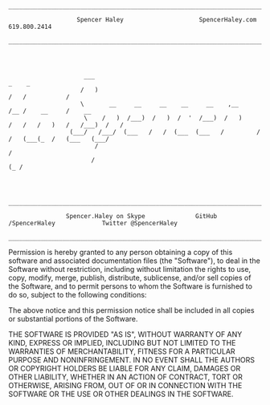 
               _________________________________________________________________________________________________ 
                                                                                                  
                       Spencer Haley                     SpencerHaley.com                    619.800.2414          
               _________________________________________________________________________________________________ 
                  
                                                                                                                   
                                                                                                                   
                                                                                                                   
                         ___                                                _    _                                
                        /   )                                               /   /           /                     
                        \       __     __     __    __     __    ,__       /__ /    __     /    __                 
                         \    /   )  /___)  /   )  /  '  /___)  /   )     /   /   /   )   /   /___)  /   /         
                     (___/   /___/  (___   /   /  (___  (___   /         /   /   (___(_  /   (___   (___/         
                            /                                                                          /          
                           /                                                                       (_ /           
                                                                                                                  
                                                                                                                  
                                                                                                               
                _________________________________________________________________________________________________ 
   
                    Spencer.Haley on Skype              GitHub /SpencerHaley             Twitter @SpencerHaley   
                _________________________________________________________________________________________________ 
         
                                                                                                                         
Permission is hereby granted to any person obtaining a copy of this software and associated documentation files (the
"Software"), to deal in the Software without restriction, including without limitation the rights to use, copy, modify, merge, publish, distribute, sublicense, and/or sell copies of the Software, and to permit persons to whom the Software is furnished to do so, subject to the following conditions:

The above notice and this permission notice shall be included in all copies or substantial portions of the Software.

THE SOFTWARE IS PROVIDED "AS IS", WITHOUT WARRANTY OF ANY KIND, EXPRESS OR IMPLIED, INCLUDING BUT NOT LIMITED TO THE WARRANTIES OF MERCHANTABILITY, FITNESS FOR A PARTICULAR PURPOSE AND NONINFRINGEMENT. IN NO EVENT SHALL THE AUTHORS OR COPYRIGHT HOLDERS BE LIABLE FOR ANY CLAIM, DAMAGES OR OTHER LIABILITY, WHETHER IN AN ACTION OF CONTRACT, TORT OR OTHERWISE, ARISING FROM, OUT OF OR IN CONNECTION WITH THE SOFTWARE OR THE USE OR OTHER DEALINGS IN THE SOFTWARE.
